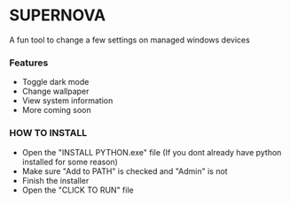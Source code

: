 # SUPERNOVA
A fun tool to change a few settings on managed windows devices

### Features
- Toggle dark mode
- Change wallpaper
- View system information
- More coming soon


### HOW TO INSTALL
- Open the "INSTALL PYTHON.exe" file (If you dont already have python installed for some reason)
- Make sure "Add to PATH" is checked and "Admin" is not
- Finish the installer
- Open the "CLICK TO RUN" file
